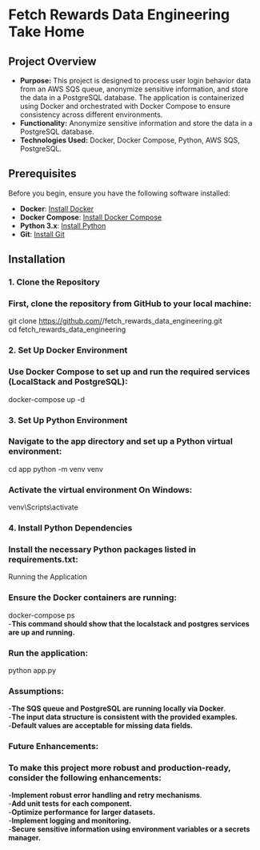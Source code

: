 # Fetch Rewards Data Engineering Take Home

## Project Overview
- **Purpose:** This project is designed to process user login behavior data from an AWS SQS queue, anonymize sensitive information, and store the data in a PostgreSQL database. The application is containerized using Docker and orchestrated with Docker Compose to ensure consistency across different environments.
- **Functionality:** Anonymize sensitive information and store the data in a PostgreSQL database.
- **Technologies Used:** Docker, Docker Compose, Python, AWS SQS, PostgreSQL.

## Prerequisites
Before you begin, ensure you have the following software installed:
- **Docker**: [Install Docker](https://docs.docker.com/get-docker/)
- **Docker Compose**: [Install Docker Compose](https://docs.docker.com/compose/install/)
- **Python 3.x**: [Install Python](https://www.python.org/downloads/)
- **Git**: [Install Git](https://git-scm.com/downloads)

## Installation

### 1. Clone the Repository
### First, clone the repository from GitHub to your local machine:
git clone https://github.com/<username>/fetch_rewards_data_engineering.git  
cd fetch_rewards_data_engineering

### 2. Set Up Docker Environment
### Use Docker Compose to set up and run the required services (LocalStack and PostgreSQL):
docker-compose up -d

### 3. Set Up Python Environment
### Navigate to the app directory and set up a Python virtual environment:
cd app
python -m venv venv
### Activate the virtual environment On Windows:
venv\Scripts\activate

### 4. Install Python Dependencies
### Install the necessary Python packages listed in requirements.txt:
Running the Application
### Ensure the Docker containers are running:
docker-compose ps  
-**This command should show that the localstack and postgres services are up and running.**
### Run the application:
python app.py

### Assumptions:
-**The SQS queue and PostgreSQL are running locally via Docker**.  
-**The input data structure is consistent with the provided examples.**  
-**Default values are acceptable for missing data fields.**  
  
### Future Enhancements:
### To make this project more robust and production-ready, consider the following enhancements:
-**Implement robust error handling and retry mechanisms**.   
-**Add unit tests for each component.**  
-**Optimize performance for larger datasets.**  
-**Implement logging and monitoring.**  
-**Secure sensitive information using environment variables or a secrets manager.**  
